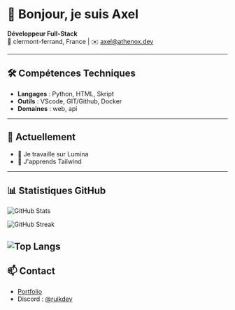 # 👋 Bonjour, je suis Axel

**Développeur Full-Stack**  
📍 clermont-ferrand, France | ✉️ axel@athenox.dev

---

## 🛠️ **Compétences Techniques**
- **Langages** : Python, HTML, Skript
- **Outils** : VScode, GIT/Github, Docker
- **Domaines** : web, api

---

## 🌱 **Actuellement**
- 🔭 Je travaille sur Lumina
- 🌱 J'apprends Tailwind

---

## 📊 **Statistiques GitHub**
![GitHub Stats](https://github-readme-stats.vercel.app/api?username=ruikdev&show_icons=true&theme=radical)

![GitHub Streak](https://streak-stats.demolab.com?user=tonPseudo&theme=radical&hide_border=true)

![Top Langs](https://github-readme-stats.vercel.app/api/top-langs/?username=ruikdev&layout=compact&theme=radical)
---

## 📫 **Contact**
- [Portfolio](https://ruikdev.github.io)
- Discord : [@ruikdev](https://discord.com/users/927137288763342868)

